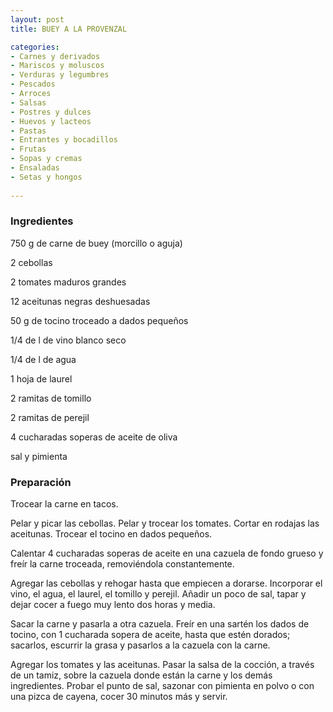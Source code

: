 ```yaml
---
layout: post
title: BUEY A LA PROVENZAL

categories:
- Carnes y derivados
- Mariscos y moluscos
- Verduras y legumbres
- Pescados
- Arroces
- Salsas
- Postres y dulces
- Huevos y lacteos
- Pastas
- Entrantes y bocadillos
- Frutas
- Sopas y cremas
- Ensaladas
- Setas y hongos
 
---
```

<h3>Ingredientes</h3>
750 g de carne de buey (morcillo o aguja)

2 cebollas

2 tomates maduros grandes

12 aceitunas negras deshuesadas

50 g de tocino troceado a dados pequeños

1/4 de l de vino blanco seco

1/4 de l de agua

1 hoja de laurel

2 ramitas de tomillo

2 ramitas de perejil

4 cucharadas soperas de aceite de oliva

sal y pimienta

<h3>Preparación</h3>
Trocear la carne en tacos.

Pelar y picar las cebollas. Pelar y trocear los tomates. Cortar en rodajas las aceitunas. Trocear el tocino en dados pequeños.

Calentar 4 cucharadas soperas de aceite en una cazuela de fondo grueso y freír la carne troceada, removiéndola constantemente.

Agregar las cebollas y rehogar hasta que empiecen a dorarse. Incorporar el vino, el agua, el laurel, el tomillo y perejil. Añadir un poco de sal, tapar y dejar cocer a fuego muy lento dos horas y media.

Sacar la carne y pasarla a otra cazuela. Freír en una sartén los dados de tocino, con 1 cucharada sopera de aceite, hasta que estén dorados; sacarlos, escurrir la grasa y pasarlos a la cazuela con la carne.

Agregar los tomates y las aceitunas. Pasar la salsa de la cocción, a través de un tamiz, sobre la cazuela donde están la carne y los demás ingredientes. Probar el punto de sal, sazonar con pimienta en polvo o con una pizca de cayena, cocer 30 minutos más y servir.


